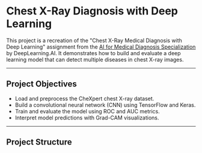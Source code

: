 # Chest X-Ray Diagnosis with Deep Learning

This project is a recreation of the "Chest X-Ray Medical Diagnosis with Deep Learning" assignment from the [AI for Medical Diagnosis Specialization](https://www.coursera.org/specializations/ai-for-medicine) by DeepLearning.AI. It demonstrates how to build and evaluate a deep learning model that can detect multiple diseases in chest X-ray images.

---

## Project Objectives

- Load and preprocess the CheXpert chest X-ray dataset.
- Build a convolutional neural network (CNN) using TensorFlow and Keras.
- Train and evaluate the model using ROC and AUC metrics.
- Interpret model predictions with Grad-CAM visualizations.

---

## Project Structure

